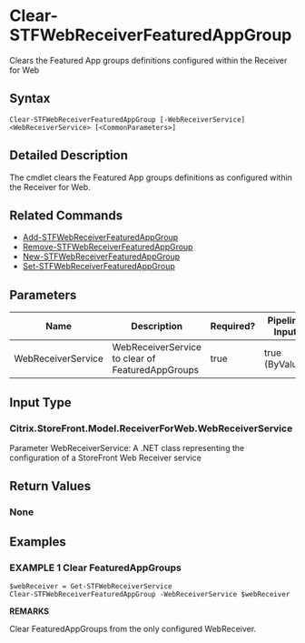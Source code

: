 ﻿# Clear-STFWebReceiverFeaturedAppGroup

Clears the Featured App groups definitions configured within the Receiver for Web

## Syntax

```
Clear-STFWebReceiverFeaturedAppGroup [-WebReceiverService] <WebReceiverService> [<CommonParameters>]
```

## Detailed Description

The cmdlet clears the Featured App groups definitions as configured within the Receiver for Web.

## Related Commands

* [Add-STFWebReceiverFeaturedAppGroup](Add-STFWebReceiverFeaturedAppGroup.md)
* [Remove-STFWebReceiverFeaturedAppGroup](Remove-STFWebReceiverFeaturedAppGroup.md)
* [New-STFWebReceiverFeaturedAppGroup](New-STFWebReceiverFeaturedAppGroup.md)
* [Set-STFWebReceiverFeaturedAppGroup](Set-STFWebReceiverFeaturedAppGroup.md)

## Parameters

| Name   | Description | Required? | Pipeline Input | Default Value |
| --- | --- | --- | --- | --- |
|WebReceiverService|WebReceiverService to clear of FeaturedAppGroups|true|true (ByValue)| |

## Input Type

### Citrix.StoreFront.Model.ReceiverForWeb.WebReceiverService

Parameter WebReceiverService: A .NET class representing the configuration of a StoreFront Web Receiver service

## Return Values

### None

## Examples

### EXAMPLE 1 Clear FeaturedAppGroups

```
$webReceiver = Get-STFWebReceiverService
Clear-STFWebReceiverFeaturedAppGroup -WebReceiverService $webReceiver
```

**REMARKS**

Clear FeaturedAppGroups from the only configured WebReceiver.
